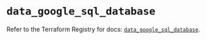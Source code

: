 # `data_google_sql_database`

Refer to the Terraform Registry for docs: [`data_google_sql_database`](https://registry.terraform.io/providers/hashicorp/google-beta/6.50.0/docs/data-sources/google_sql_database).
